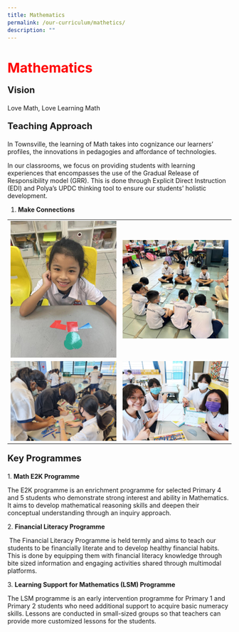 ```yaml
---
title: Mathematics
permalink: /our-curriculum/mathetics/
description: ""
---
```

<h1 style="color:red;font-size:30px">Mathematics</h1>

<p style="font-size:20px"><strong>Vision</strong></p>Love Math, Love Learning Math

<p style="font-size:20px"><strong>Teaching Approach</strong></p>
In Townsville, the learning of Math takes into cognizance our learners’ profiles, the innovations in pedagogies and affordance of technologies.

In our classrooms, we focus on providing students with learning experiences that encompasses the use of the Gradual Release of Responsibility model (GRR). This is done through Explicit Direct Instruction (EDI) and Polya’s UPDC thinking tool to ensure our students’ holistic development.

1. **Make Connections**
<table>
<tbody>
  <tr>
    <td>
			<img src="/images/Maths/maths%206.jpg"></td>
		<td><img src="/images/Maths/maths%207.jpg"></td>
  </tr>
  <tr>
    <td><img src="/images/Maths/maths%205.jpg"></td>
    <td><img src="/images/Maths/maths%204.jpg"></td>
  </tr>
</tbody>
</table>


<p style="font-size:20px"><strong>Key Programmes</strong></p>

1\. <strong>Math E2K Programme</strong>
    

The E2K programme is an enrichment programme for selected Primary 4 and 5 students who demonstrate strong interest and ability in Mathematics. It aims to develop mathematical reasoning skills and deepen their conceptual understanding through an inquiry approach.


2\. <strong>Financial Literacy Programme</strong>
    

&nbsp;The Financial Literacy Programme is held termly and aims to teach our students to be financially literate and to develop healthy financial habits. This is done by equipping them with financial literacy knowledge through bite sized information and engaging activities shared through multimodal platforms.

3\. <strong>Learning Support for Mathematics (LSM) Programme</strong>
    

The LSM programme is an early intervention programme for Primary 1 and Primary 2 students who need additional support to acquire basic numeracy skills. Lessons are conducted in small-sized groups so that teachers can provide more customized lessons for the students.